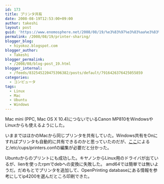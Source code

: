 ```yaml
---
id: 173
title: プリンタ共有
date: 2008-08-19T12:53:00+09:00
author: takeshi
layout: post
guid: 'https://www.enomosphere.net/2008/08/19/%e3%83%97%e3%83%aa%e3%83%b3%e3%82%bf%e5%85%b1%e6%9c%89/'
permalink: /2008/08/19/printer-sharing/
blogger_blog:
  - hiyokoz.blogspot.com
blogger_author:
  - Takeshi
blogger_permalink:
  - /2008/08/blog-post_19.html
blogger_internal:
  - /feeds/832545220475396382/posts/default/7916426376425055859
categories:
  - コンピュータ
tags:
  - Linux
  - Mac
  - Ubuntu
  - Windows
---
```

<div>

Mac mini (PPC, Mac OS X 10.4)につないでいるCanon MP810をWindowsやLinuxからも使えるようにした。

いままではほかのMacから同じプリンタを共有していた。Windows共有をOnにすればプリンタも自動的に共有できるのかと思っていたのだが、<a href="http://www7a.biglobe.ne.jp/~tzwada/Mac/printer/index.html">ここ</a>によると/etc/cups/printers.confの編集が必要だと分かった。

Ubuntuからのプリントにも成功した。キヤノンからLinux用のドライバが出ているが、lienを使ったrpmでdebへの変換に失敗した。 amd64では簡単では無いようだ。だめもとでプリンタを追加して、OpenPrinting databaseにある情報を参考にしてip4200を選んだところ印刷できた。

</div>